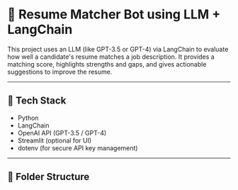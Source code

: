 # 🤖 Resume Matcher Bot using LLM + LangChain

This project uses an LLM (like GPT-3.5 or GPT-4) via LangChain to evaluate how well a candidate's resume matches a job description. It provides a matching score, highlights strengths and gaps, and gives actionable suggestions to improve the resume.

---

## 🔧 Tech Stack

- Python
- LangChain
- OpenAI API (GPT-3.5 / GPT-4)
- Streamlit (optional for UI)
- dotenv (for secure API key management)

---

## 📁 Folder Structure

